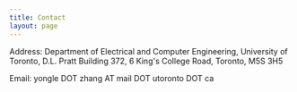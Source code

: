 ```yaml
---
title: Contact
layout: page
---
```


Address:	Department of Electrical and Computer Engineering, University of Toronto, D.L. Pratt Building 372, 6 King's College Road, Toronto, M5S 3H5

Email:		yongle DOT zhang AT mail DOT utoronto DOT ca

